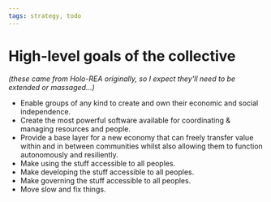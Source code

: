 ```yaml
---
tags: strategy, todo
---
```


# High-level goals of the collective

_\(these came from Holo-REA originally, so I expect they'll need to be extended or massaged...\)_

* Enable groups of any kind to create and own their economic and social independence.
* Create the most powerful software available for coordinating & managing resources and people.
* Provide a base layer for a new economy that can freely transfer value within and in between communities whilst also allowing them to function autonomously and resiliently.
* Make using the stuff accessible to all peoples.
* Make developing the stuff accessible to all peoples.
* Make governing the stuff accessible to all peoples.
* Move slow and fix things.

